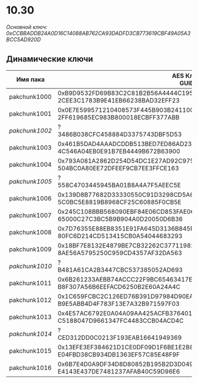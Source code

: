 # 10.30

###### Основной ключ: 0xCCBBADDB24A0D16C14088AB762CA93DADFD3CB773619CBF49A05A3BCC5AD920D

## Динамические ключи

| Имя пака     | AES Ключ<br/>GUID                                                                                       |
|--------------|---------------------------------------------------------------------------------------------------------|
| pakchunk1000 | 0xB9D9532FD69B83C2C81B2B56A4444C1951293EB8FD8A8DB74761DB20D1ED177A<br/>2CEE3C1783B9E41EB66238BAD32EFF23 |
| pakchunk1001 | 0x0E7E599571210408573F445B903B24110C0E2B8454293C00225B3A72F54EAF48<br/>2FF619685EC983B800018ECBFF377ABB |
| *pakchunk1002* | ?<br/>3486B038CFC458884D3375743DBF5D53                                                                |
| pakchunk1003 | 0x461B5DAD4AAADCDDB513BED7ED86AD238A17DF02D8CAF147E569BE79A517F3EC<br/>4C546A04EB0E91B7EB4449B672B63900 |
| pakchunk1004 | 0x793A081A2862D254D54DC1E27AD92C9757BA70705FE61DF46983B9617A565D8E<br/>504BC0A80EE72DFEEF9CB7EE3FFCE163 |
| *pakchunk1005* | ?<br/>558C4703445945BA01B8A4A7F5AEEC5E                                                                |
| pakchunk1006 | 0x139D8B77682D33330550C91D3298CD5A6107120AF5AA71FE8A5887DA16B6EDD4<br/>5C0BC5E8819B8968CF25C60885F0CB5E |
| pakchunk1007 | 0x245C108BBB568090EBF84E06CD853FAE06AC8E393ED4129107F37CF1EEEB56F2<br/>65000C27C3BC5B9B904A0D20050D6B36 |
| pakchunk1008 | 0x7D76355E88EB8351E91FA645D3136B845F5764A4B5E4699A062745F644806CC1<br/>80FC6D214CD513415CB0A54044683293 |
| pakchunk1009 | 0x18BF7E8132E4879BE7CB32262C3771198164B2B1EC9A625251F641F663FD7DD3<br/>8AE56A5795250C959CD4357AF32DA563 |
| *pakchunk1010* | ?<br/>B481A61CA2B3447CBC537385052AD693                                                                |
| pakchunk1011 | 0x6B261233AEBB74ACCC22F9BC65463417E14D96F36C8381B644C2208B67CF7FC9<br/>B8F307A56B6EEFACD6250B2E60A24A4C |
| pakchunk1012 | 0x1C659FCBC2C126ED76B391D97984D90EA3F6108DDD26A3D7BA9C5DD80CD87542<br/>B9E5ABB4D4F783F13E7A32B971597F03 |
| pakchunk1013 | 0x4E57AC6792E0A04A09AA425ACFB376401E37CCD58825D3A9C7CACEA6C6C60B8F<br/>C5188047D9661347FC4483CCB04ACD4C |
| *pakchunk1014* | ?<br/>CED312DD0C0213F193EAB16641949369                                                                |
| pakchunk1015 | 0x13EFE3EF384621D1CE0DF09D1F6BE1E2B8064584ACB05A53FECE9D96EB3D0AC7<br/>E04FBD38CB934DB1363EF57C85E48F9F |
| pakchunk1016 | 0x6B7E4D0A9DF34D8D80852B195B2D3D0496972435342CC25B8A23F5BB474E9744<br/>E4143E437DE7481237AFAB40C59D96E6 |

